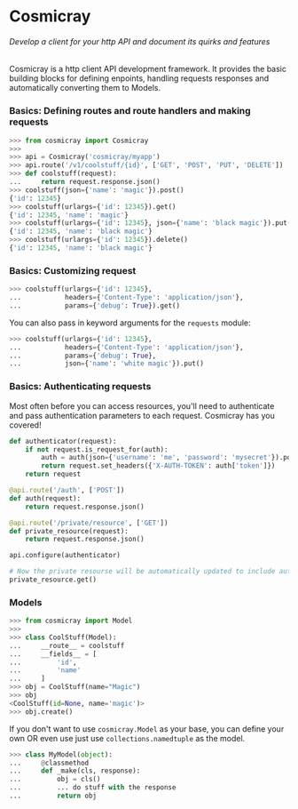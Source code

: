 # Cosmicray
###### Develop a client for your http API and document its quirks and features

Cosmicray is a http client API development framework. It provides the basic building blocks for
defining enpoints, handling requests responses and automatically converting them to Models.


### Basics: Defining routes and route handlers and making requests

```python
>>> from cosmicray import Cosmicray
>>>
>>> api = Cosmicray('cosmicray/myapp')
>>> api.route('/v1/coolstuff/{id}', ['GET', 'POST', 'PUT', 'DELETE'])
>>> def coolstuff(request):
...     return request.response.json()
>>> coolstuff(json={'name': 'magic'}).post()
{'id': 12345}
>>> coolstuff(urlargs={'id': 12345}).get()
{'id': 12345, 'name': 'magic'}
>>> coolstuff(urlargs={'id': 12345}, json={'name': 'black magic'}).put()
{'id': 12345, 'name': 'black magic'}
>>> coolstuff(urlargs={'id': 12345}).delete()
{'id': 12345, 'name': 'black magic'}
```

### Basics: Customizing request

```python
>>> coolstuff(urlargs={'id': 12345},
...           headers={'Content-Type': 'application/json'},
...           params={'debug': True}).get()
```

You can also pass in keyword arguments for the `requests` module:

```python
>>> coolstuff(urlargs={'id': 12345},
...           headers={'Content-Type': 'application/json'},
...           params={'debug': True},
...           json={'name': 'white magic'}).put()
```

### Basics: Authenticating requests

Most often before you can access resources, you'll need to authenticate and pass authentication
parameters to each request. Cosmicray has you covered!

```python
def authenticator(request):
    if not request.is_request_for(auth):
        auth = auth(json={'username': 'me', 'password': 'mysecret'}).post()
        return request.set_headers({'X-AUTH-TOKEN': auth['token']})
    return request

@api.route('/auth', ['POST'])
def auth(request):
    return request.response.json()

@api.route('/private/resource', ['GET'])
def private_resource(request):
    return request.response.json()

api.configure(authenticator)

# Now the private resourse will be automatically updated to include auth headers
private_resource.get()
```

### Models

```python
>>> from cosmicray import Model
>>>
>>> class CoolStuff(Model):
...     __route__ = coolstuff
...     __fields__ = [
...         'id',
...         'name'
...     ]
>>> obj = CoolStuff(name="Magic")
>>> obj
<CoolStuff(id=None, name='magic')>
>>> obj.create()
```

If you don't want to use `cosmicray.Model` as your base, you can define your own OR
even use just use `collections.namedtuple` as the model.

```python
>>> class MyModel(object):
...     @classmethod
...     def _make(cls, response):
...         obj = cls()
...         ... do stuff with the response
...         return obj
```
